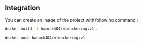 ## Integration

You can create an image of the project with following command :  

```bash
docker build -t hadock404/mldockerimg:v1 .
```

```bash
docker push hadock404/mldockerimg:v1
```